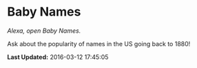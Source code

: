 # Baby Names
*Alexa, open Baby Names.*

Ask about the popularity of names in the US going back to 1880!

**Last Updated:** 2016-03-12 17:45:05